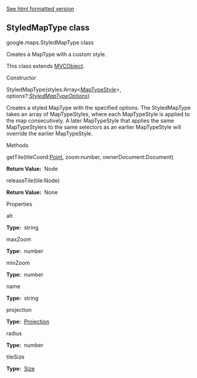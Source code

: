 [See html formatted version](https://huasofoundries.github.io/google-maps-documentation/StyledMapType.html)


StyledMapType class
-------------------

google.maps.StyledMapType class

Creates a MapType with a custom style.

This class extends [MVCObject](https://github.com/amenadiel/google-maps-documentation/blob/master/docs/MVCObject.md).

Constructor

StyledMapType(styles:Array<[MapTypeStyle](https://github.com/amenadiel/google-maps-documentation/blob/master/docs/MapTypeStyle.md)\>, options?:[_StyledMapTypeOptions_](https://github.com/amenadiel/google-maps-documentation/blob/master/docs/StyledMapTypeOptions.md))

Creates a styled MapType with the specified options. The StyledMapType takes an array of MapTypeStyles, where each MapTypeStyle is applied to the map consecutively. A later MapTypeStyle that applies the same MapTypeStylers to the same selectors as an earlier MapTypeStyle will override the earlier MapTypeStyle.

Methods

getTile(tileCoord:[Point](https://github.com/amenadiel/google-maps-documentation/blob/master/docs/Point.md), zoom:number, ownerDocument:Document)

**Return Value:**  Node

releaseTile(tile:Node)

**Return Value:**  None

Properties

alt

**Type:**  string

maxZoom

**Type:**  number

minZoom

**Type:**  number

name

**Type:**  string

projection

**Type:**  [Projection](https://github.com/amenadiel/google-maps-documentation/blob/master/docs/Projection.md)

radius

**Type:**  number

tileSize

**Type:**  [Size](https://github.com/amenadiel/google-maps-documentation/blob/master/docs/Size.md)
